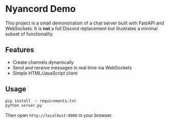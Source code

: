 # Nyancord Demo

This project is a small demonstration of a chat server built with FastAPI and WebSockets. It is **not** a full Discord replacement but illustrates a minimal subset of functionality.

## Features
- Create channels dynamically
- Send and receive messages in real time via WebSockets
- Simple HTML/JavaScript client

## Usage
```bash
pip install -r requirements.txt
python server.py
```
Then open `http://localhost:8000` in your browser.

